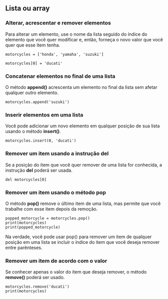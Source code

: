 ## Lista ou array
### Alterar, acrescentar e remover elementos

Para alterar um elemento, use o nome da lista seguido do índice do elemento que você quer modificar e, então, forneça o novo valor que você quer que esse item tenha.
~~~ 
motorcycles = ['honda', 'yamaha', 'suzuki'] 
~~~
~~~
motorcycles[0] = 'ducati'
~~~

### Concatenar elementos no final de uma lista
O método **append()** acrescenta um elemento no final da lista sem afetar qualquer outro elemento.
~~~
motorcycles.append('suzuki')
~~~

### Inserir elementos em uma lista
Você pode adicionar um novo elemento em qualquer posição de sua lista usando o método **insert()**.
~~~
motorcycles.insert(0, 'ducati')
~~~

### Remover um item usando a instrução del
Se a posição do item que você quer remover de uma lista for conhecida, a instrução **del** poderá ser usada.
~~~
del motorcycles[0]
~~~

### Remover um item usando o método pop
O método **pop()** remove o último item de uma lista, mas permite que você trabalhe com esse item depois da remoção.
~~~
popped_motorcycle = motorcycles.pop()
print(motorcycles)
print(popped_motorcycle)
~~~
Na verdade, você pode usar pop() para remover um item de qualquer posição em uma lista se incluir o índice do item que você deseja remover entre parênteses.

### Remover um item de acordo com o valor
Se conhecer apenas o valor do item que deseja remover, o método **remove()** poderá ser usado.
~~~
motorcycles.remove('ducati') 
print(motorcycles)
~~~
